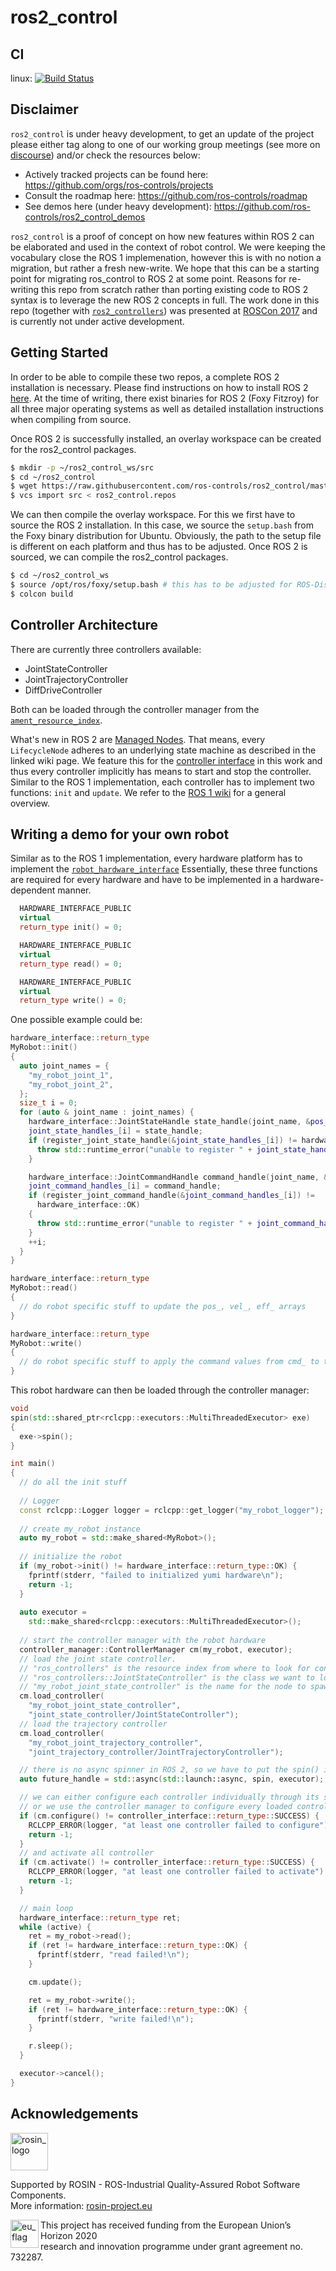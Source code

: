 # ros2_control

## CI
linux: [![Build Status](https://travis-ci.org/ros-controls/ros2_control.svg?branch=master)](https://travis-ci.org/ros-controls/ros2_control)

## Disclaimer

`ros2_control` is under heavy development, to get an update of the project please either tag along to one of our working group meetings (see more on [discourse](https://discourse.ros.org/)) and/or check the resources below:
* Actively tracked projects can be found here: https://github.com/orgs/ros-controls/projects
* Consult the roadmap here: https://github.com/ros-controls/roadmap
* See demos here (under heavy development): https://github.com/ros-controls/ros2_control_demos

`ros2_control` is a proof of concept on how new features within ROS 2 can be elaborated and used in the context of robot control.
We were keeping the vocabulary close the ROS 1 implemenation, however this is with no notion a migration, but rather a fresh new-write.
We hope that this can be a starting point for migrating ros_control to ROS 2 at some point.
Reasons for re-writing this repo from scratch rather than porting existing code to ROS 2 syntax is to leverage the new ROS 2 concepts in full.
The work done in this repo (together with [`ros2_controllers`](https://github.com/ros-controls/ros2_controllers)) was presented at [ROSCon 2017](https://vimeo.com/236182180) and is currently not under active development.

## Getting Started

In order to be able to compile these two repos, a complete ROS 2 installation is necessary.
Please find instructions on how to install ROS 2 [here](https://index.ros.org/doc/ros2/Installation/#installationguide).
At the time of writing, there exist binaries for ROS 2 (Foxy Fitzroy) for all three major operating systems as well as detailed installation instructions when compiling from source.

Once ROS 2 is successfully installed, an overlay workspace can be created for the ros2_control packages.

``` bash
$ mkdir -p ~/ros2_control_ws/src
$ cd ~/ros2_control
$ wget https://raw.githubusercontent.com/ros-controls/ros2_control/master/ros2_control/ros2_control.repos
$ vcs import src < ros2_control.repos
```

We can then compile the overlay workspace. For this we first have to source the ROS 2 installation. In this case, we source the `setup.bash` from the Foxy binary distribution for Ubuntu. Obviously, the path to the setup file is different on each platform and thus has to be adjusted. Once ROS 2 is sourced, we can compile the ros2_control packages.

``` bash
$ cd ~/ros2_control_ws
$ source /opt/ros/foxy/setup.bash # this has to be adjusted for ROS-Distro and/or OS
$ colcon build
```

## Controller Architecture

There are currently three controllers available:
* JointStateController
* JointTrajectoryController
* DiffDriveController

Both can be loaded through the controller manager from the [`ament_resource_index`](https://github.com/ament/ament_cmake/blob/master/ament_cmake_core/doc/resource_index.md).

What's new in ROS 2 are [Managed Nodes](https://github.com/ros2/ros2/wiki/Managed-Nodes).
That means, every `LifecycleNode` adheres to an underlying state machine as described in the linked wiki page.
We feature this for the [controller interface](https://github.com/ros-controls/ros2_control/blob/crystal/controller_interface/include/controller_interface/controller_interface.hpp) in this work and thus every controller implicitly has means to start and stop the controller.
Similar to the ROS 1 implementation, each controller has to implement two functions: `init` and `update`.
We refer to the [ROS 1 wiki](http://wiki.ros.org/ros_control) for a general overview.

## Writing a demo for your own robot

Similar as to the ROS 1 implementation, every hardware platform has to implement the [`robot_hardware_interface`](https://github.com/ros-controls/ros2_control/blob/crystal/hardware_interface/include/hardware_interface/robot_hardware_interface.hpp)
Essentially, these three functions are required for every hardware and have to be implemented in a hardware-dependent manner.

``` c++
  HARDWARE_INTERFACE_PUBLIC
  virtual
  return_type init() = 0;

  HARDWARE_INTERFACE_PUBLIC
  virtual
  return_type read() = 0;

  HARDWARE_INTERFACE_PUBLIC
  virtual
  return_type write() = 0;
```

One possible example could be:

``` c++
hardware_interface::return_type
MyRobot::init()
{
  auto joint_names = {
    "my_robot_joint_1",
    "my_robot_joint_2",
  };
  size_t i = 0;
  for (auto & joint_name : joint_names) {
    hardware_interface::JointStateHandle state_handle(joint_name, &pos_[i], &vel_[i], &eff_[i]);
    joint_state_handles_[i] = state_handle;
    if (register_joint_state_handle(&joint_state_handles_[i]) != hardware_interface::OK) {
      throw std::runtime_error("unable to register " + joint_state_handles_[i].get_name());
    }

    hardware_interface::JointCommandHandle command_handle(joint_name, &cmd_[i]);
    joint_command_handles_[i] = command_handle;
    if (register_joint_command_handle(&joint_command_handles_[i]) !=
      hardware_interface::OK)
    {
      throw std::runtime_error("unable to register " + joint_command_handles_[i].get_name());
    }
    ++i;
  }
}

hardware_interface::return_type
MyRobot::read()
{
  // do robot specific stuff to update the pos_, vel_, eff_ arrays
}

hardware_interface::return_type
MyRobot::write()
{
  // do robot specific stuff to apply the command values from cmd_ to the robot
}
```

This robot hardware can then be loaded through the controller manager:

``` c++
void
spin(std::shared_ptr<rclcpp::executors::MultiThreadedExecutor> exe)
{
  exe->spin();
}

int main()
{
  // do all the init stuff
  
  // Logger
  const rclcpp::Logger logger = rclcpp::get_logger("my_robot_logger");
  
  // create my_robot instance
  auto my_robot = std::make_shared<MyRobot>();
  
  // initialize the robot
  if (my_robot->init() != hardware_interface::return_type::OK) {
    fprintf(stderr, "failed to initialized yumi hardware\n");
    return -1;
  }
  
  auto executor =
    std::make_shared<rclcpp::executors::MultiThreadedExecutor>();
  
  // start the controller manager with the robot hardware
  controller_manager::ControllerManager cm(my_robot, executor);
  // load the joint state controller.
  // "ros_controllers" is the resource index from where to look for controllers
  // "ros_controllers::JointStateController" is the class we want to load
  // "my_robot_joint_state_controller" is the name for the node to spawn
  cm.load_controller(
    "my_robot_joint_state_controller",
    "joint_state_controller/JointStateController");
  // load the trajectory controller
  cm.load_controller( 
    "my_robot_joint_trajectory_controller",
    "joint_trajectory_controller/JointTrajectoryController");

  // there is no async spinner in ROS 2, so we have to put the spin() in its own thread
  auto future_handle = std::async(std::launch::async, spin, executor);

  // we can either configure each controller individually through its services
  // or we use the controller manager to configure every loaded controller
  if (cm.configure() != controller_interface::return_type::SUCCESS) {
    RCLCPP_ERROR(logger, "at least one controller failed to configure")
    return -1;
  }
  // and activate all controller
  if (cm.activate() != controller_interface::return_type::SUCCESS) {
    RCLCPP_ERROR(logger, "at least one controller failed to activate")
    return -1;
  }

  // main loop
  hardware_interface::return_type ret;
  while (active) {
    ret = my_robot->read();
    if (ret != hardware_interface::return_type::OK) {
      fprintf(stderr, "read failed!\n");
    }

    cm.update();

    ret = my_robot->write();
    if (ret != hardware_interface::return_type::OK) {
      fprintf(stderr, "write failed!\n");
    }

    r.sleep();
  }

  executor->cancel();
}
```
## Acknowledgements

<!-- 
    ROSIN acknowledgement from the ROSIN press kit
    @ https://github.com/rosin-project/press_kit
-->

<a href="http://rosin-project.eu">
  <img src="http://rosin-project.eu/wp-content/uploads/rosin_ack_logo_wide.png" 
       alt="rosin_logo" height="60" >
</a>

Supported by ROSIN - ROS-Industrial Quality-Assured Robot Software Components.  
More information: <a href="http://rosin-project.eu">rosin-project.eu</a>

<img src="http://rosin-project.eu/wp-content/uploads/rosin_eu_flag.jpg" 
     alt="eu_flag" height="45" align="left" >  

This project has received funding from the European Union’s Horizon 2020  
research and innovation programme under grant agreement no. 732287. 
